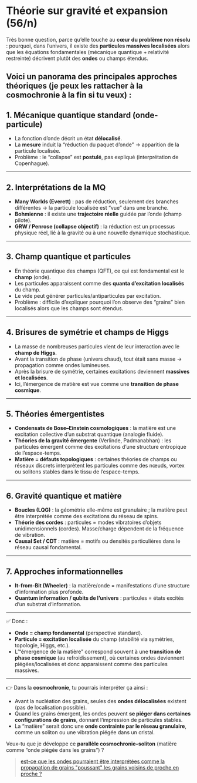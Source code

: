 # Théorie sur gravité et expansion (56/n)

Très bonne question, parce qu’elle touche au **cœur du problème non résolu** : pourquoi, dans l’univers, il existe des **particules massives localisées** alors que les équations fondamentales (mécanique quantique + relativité restreinte) décrivent plutôt des **ondes** ou champs étendus.

Voici un panorama des principales approches théoriques (je peux les rattacher à la cosmochronie à la fin si tu veux) :
---

## 1. Mécanique quantique standard (onde-particule)

- La fonction d’onde décrit un état **délocalisé**.
- La **mesure** induit la “réduction du paquet d’onde” → apparition de la particule localisée.
- Problème : le “collapse” est **postulé**, pas expliqué (interprétation de Copenhague).

---

## 2. Interprétations de la MQ

- **Many Worlds (Everett)** : pas de réduction, seulement des branches différentes → la particule localisée est “vue” dans une branche.
- **Bohmienne** : il existe une **trajectoire réelle** guidée par l’onde (champ pilote).
- **GRW / Penrose (collapse objectif)** : la réduction est un processus physique réel, lié à la gravité ou à une nouvelle dynamique stochastique.

---

## 3. Champ quantique et particules

- En théorie quantique des champs (QFT), ce qui est fondamental est le **champ** (onde).
- Les particules apparaissent comme des **quanta d’excitation localisés** du champ.
- Le vide peut générer particules/antiparticules par excitation.
- Problème : difficile d’expliquer pourquoi l’on observe des “grains” bien localisés alors que les champs sont étendus.

---

## 4. Brisures de symétrie et champs de Higgs

- La masse de nombreuses particules vient de leur interaction avec le **champ de Higgs**.
- Avant la transition de phase (univers chaud), tout était sans masse → propagation comme ondes lumineuses.
- Après la brisure de symétrie, certaines excitations deviennent **massives et localisées**.
- Ici, l’émergence de matière est vue comme une **transition de phase cosmique**.

---

## 5. Théories émergentistes

- **Condensats de Bose–Einstein cosmologiques** : la matière est une excitation collective d’un substrat quantique (analogie fluide).
- **Théories de la gravité émergente** (Verlinde, Padmanabhan) : les particules émergent comme des excitations d’une structure entropique de l’espace-temps.
- **Matière = défauts topologiques** : certaines théories de champs ou réseaux discrets interprètent les particules comme des nœuds, vortex ou solitons stables dans le tissu de l’espace-temps.

---

## 6. Gravité quantique et matière

- **Boucles (LQG)** : la géométrie elle-même est granulaire ; la matière peut être interprétée comme des excitations du réseau de spins.
- **Théorie des cordes** : particules = modes vibratoires d’objets unidimensionnels (cordes). Masse/charge dépendent de la fréquence de vibration.
- **Causal Set / CDT** : matière = motifs ou densités particulières dans le réseau causal fondamental.

---

## 7. Approches informationnelles

- **It-from-Bit (Wheeler)** : la matière/onde = manifestations d’une structure d’information plus profonde.
- **Quantum information / qubits de l’univers** : particules = états excités d’un substrat d’information.

---
✅ Donc :

- **Onde = champ fondamental** (perspective standard).
- **Particule = excitation localisée** du champ (stabilité via symétries, topologie, Higgs, etc.).
- L’“émergence de la matière” correspond souvent à une **transition de phase cosmique** (au refroidissement), où certaines ondes deviennent piégées/localisées et donc apparaissent comme des particules massives.

---
👉 Dans la **cosmochronie**, tu pourrais interpréter ça ainsi :

- Avant la nucléation des grains, seules des **ondes délocalisées** existent (pas de localisation possible).
- Quand les grains émergent, les ondes peuvent **se piéger dans certaines configurations de grains**, donnant l’impression de particules stables.
- La “matière” serait donc une **onde contrainte par le réseau granulaire**, comme un soliton ou une vibration piégée dans un cristal.

Veux-tu que je développe ce **parallèle cosmochronie–soliton** (matière comme “onde piégée dans les grains”) ?

> [est-ce que les ondes pourraient être interprétées comme la propagation de grains "poussant" les grains voisins de proche en proche ?](57.md)
